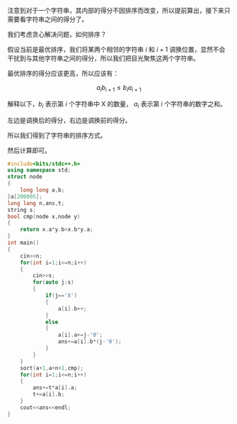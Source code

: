 注意到对于一个字符串，其内部的得分不因排序而改变，所以提前算出，接下来只需要看字符串之间的得分了。

我们考虑贪心解决问题，如何排序？

假设当前是最优排序，我们将某两个相邻的字符串 $i$ 和 $i+1$ 调换位置，显然不会干扰到与其他字符串之间的得分，所以我们把目光聚焦这两个字符串。

最优排序的得分应该更高，所以应该有：

$$
a_ib_{i+1} \leq b_ia_{i+1}
$$

解释以下，$b_i$ 表示第 $i$ 个字符串中 X 的数量， $a_i$ 表示第 $i$ 个字符串的数字之和。

左边是调换后的得分，右边是调换前的得分。

所以我们得到了字符串的排序方式。

然后计算即可。

```cpp
#include<bits/stdc++.h>
using namespace std;
struct node
{
    long long a,b;
}a[200005];
long long n,ans,t;
string s;
bool cmp(node x,node y)
{
    return x.a*y.b<x.b*y.a;
}
int main()
{
    cin>>n;
    for(int i=1;i<=n;i++)
    {
        cin>>s;
        for(auto j:s)
        {
            if(j=='X')
            {
                a[i].b++;
            }
            else
            {
                a[i].a+=j-'0';
                ans+=a[i].b*(j-'0');
            }
        }
    }
    sort(a+1,a+n+1,cmp);
    for(int i=1;i<=n;i++)
    {
        ans+=t*a[i].a;
        t+=a[i].b;
    }
    cout<<ans<<endl;
}
```